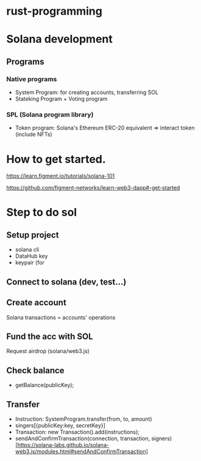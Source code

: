 # rust-programming

# Solana development
## Programs
### Native programs
  + System Program: for creating accounts, transferring SOL
  + Stateking Program + Voting program
### SPL (Solana program library)
  + Token program: Solana's Ethereum ERC-20 equivalent
  => interact token (include NFTs)
  
  
# How to get started.
https://learn.figment.io/tutorials/solana-101

https://github.com/figment-networks/learn-web3-dapp#-get-started


# Step to do sol
## Setup project
  + solana cli
  + DataHub key
  + keypair (for 
## Connect to solana (dev, test...)

## Create account
Solana transactions = accounts' operations

## Fund the acc with SOL
Request airdrop (solana/web3.js)

## Check balance
+ getBalance(publicKey);

## Transfer
+ Instruction: SystemProgram.transfer(from, to, amount)
+ singers[{publicKey:key, secretKey}]
+ Transaction: new Transaction().add(instructions);
+ sendAndConfirmTransaction(connection, transaction, signers) [https://solana-labs.github.io/solana-web3.js/modules.html#sendAndConfirmTransaction]
